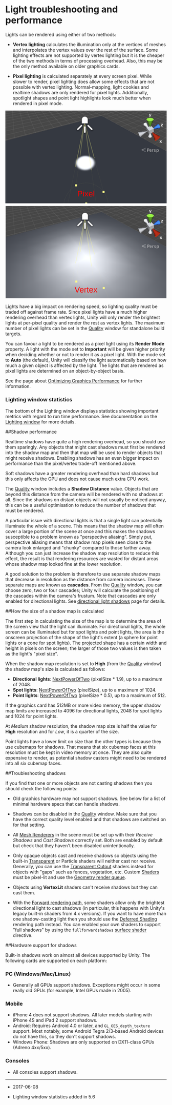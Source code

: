 # Light troubleshooting and performance

Lights can be rendered using either of two methods: 

* __Vertex lighting__ calculates the illumination only at the vertices of meshes and interpolates the vertex values over the rest of the surface. Some lighting effects are not supported by vertex lighting but it is the cheaper of the two methods in terms of processing overhead. Also, this may be the only method available on older graphics cards. 

* __Pixel lighting__ is calculated separately at every screen pixel. While slower to render, pixel lighting does allow some effects that are not possible with vertex lighting. Normal-mapping, light cookies and realtime shadows are only rendered for pixel lights. Additionally, spotlight shapes and point light highlights look much better when rendered in pixel mode.

![Comparison of a spotlight rendered in pixel vs vertex mode](../uploads/Main/LightPixVertComp.svg) 

Lights have a big impact on rendering speed, so lighting quality must be traded off against frame rate. Since pixel lights have a much higher rendering overhead than vertex lights, Unity will only render the brightest lights at per-pixel quality and render the rest as vertex lights. The maximum number of pixel lights can be set in the [Quality](class-QualitySettings) window for standalone build targets.

You can favour a light to be rendered as a pixel light using its __Render Mode__ property. A light with the mode set to __Important__ will be given higher priority when deciding whether or not to render it as a pixel light. With the mode set to __Auto__ (the default), Unity will classify the light automatically based on how much a given object is affected by the light. The lights that are rendered as pixel lights are determined on an object-by-object basis.

See the page about [Optimizing Graphics Performance](OptimizingGraphicsPerformance) for further information.

### Lighting window statistics

The bottom of the Lighting window displays statistics showing important metrics with regard to run time performance. See documentation on the [Lighting window](GlobalIllumination) for more details.


##Shadow performance

Realtime shadows have quite a high rendering overhead, so you should use them sparingly. Any objects that might cast shadows must first be rendered into the shadow map and then that map will be used to render objects that might receive shadows. Enabling shadows has an even bigger impact on performance than the pixel/vertex trade-off mentioned above.

Soft shadows have a greater rendering overhead than hard shadows but this only affects the GPU and does not cause much extra CPU work.

The [Quality](class-QualitySettings) window includes a __Shadow Distance__ value. Objects that are beyond this distance from the camera will be rendered with no shadows at all. Since the shadows on distant objects will not usually be noticed anyway, this can be a useful optimisation to reduce the number of shadows that must be rendered.

A particular issue with directional lights is that a single light can potentially illuminate the whole of a scene. This means that the shadow map will often cover a large portion of the scene at once and this makes the shadows susceptible to a problem known as "perspective aliasing". Simply put, perspective aliasing means that shadow map pixels seen close to the camera look enlarged and "chunky" compared to those farther away. Although you can just increase the shadow map resolution to reduce this effect, the result is that rendering resources are wasted for distant areas whose shadow map looked fine at the lower resolution.

A good solution to the problem is therefore to use separate shadow maps that decrease in resolution as the distance from camera increases. These separate maps are known as __cascades__. From the [Quality](class-QualitySettings) window, you can choose zero, two or four cascades; Unity will calculate the positioning of the cascades within the camera's frustum. Note that cascades are only enabled for directional lights. See [directional light shadows](DirLightShadows) page for details.


##How the size of a shadow map is calculated

The first step in calculating the size of the map is to determine the area of the screen view that the light can illuminate. For directional lights, the whole screen can be illuminated but for spot lights and point lights, the area is the onscreen projection of the shape of the light's extent (a sphere for point lights or a cone for spot lights). The projected shape has a certain width and height in pixels on the screen; the larger of those two values is then taken as the light's "pixel size".

When the shadow map resolution is set to __High__ (from the [Quality](class-QualitySettings) window) the shadow map's size is calculated as follows:

* **Directional lights**: [NextPowerOfTwo](ScriptRef:Mathf.NextPowerOfTwo.html) (pixelSize * 1.9), up to a maximum of 2048.
* **Spot lights**: [NextPowerOfTwo](ScriptRef:Mathf.NextPowerOfTwo.html) (pixelSize), up to a maximum of 1024.
* **Point lights**: [NextPowerOfTwo](ScriptRef:Mathf.NextPowerOfTwo.html) (pixelSize * 0.5), up to a maximum of 512.

If the graphics card has 512MB or more video memory, the upper shadow map limits are increased to 4096 for directional lights, 2048 for spot lights and 1024 for point lights.

At _Medium_ shadow resolution, the shadow map size is half the value for __High__ resolution and for _Low_, it is a quarter of the size.

Point lights have a lower limit on size than the other types is because they use cubemaps for shadows. That means that six cubemap faces at this resolution must be kept in video memory at once. They are also quite expensive to render, as potential shadow casters might need to be rendered into all six cubemap faces. 


##Troubleshooting shadows

If you find that one or more objects are not casting shadows then you should check the following points:

* Old graphics hardware may not support shadows. See below for a list of minimal hardware specs that can handle shadows.

* Shadows can be disabled in the [Quality](class-QualitySettings) window. Make sure that you have the correct quality level enabled and that shadows are switched on for that setting.

* All [Mesh Renderers](class-MeshRenderer) in the scene must be set up with their _Receive Shadows_ and _Cast Shadows_ correctly set. Both are enabled by default but check that they haven't been disabled unintentionally.

* Only opaque objects cast and receive shadows so objects using the built-in [Transparent](shader-TransparentFamily) or Particle shaders will neither cast nor receive. Generally, you can use the [Transparent Cutout](shader-TransparentCutoutFamily) shaders instead for objects with "gaps" such as fences, vegetation, etc. Custom [Shaders](Shaders) must be pixel-lit and use the [Geometry render queue](SL-SubShaderTags).

* Objects using __VertexLit__ shaders can't receive shadows but they can cast them.

* With the [Forward rendering path](RenderTech-ForwardRendering), some shaders allow only the brightest directional light to cast shadows (in particular, this happens with Unity's legacy built-in shaders from 4.x versions). If you want to have more than one shadow-casting light then you should use the [Deferred Shading](RenderTech-DeferredShading) rendering path instead. You can enabled your own shaders to support "full shadows" by using the `fullforwardshadows` [surface shader](SL-SurfaceShaders) directive.


##Hardware support for shadows

Built-in shadows work on almost all devices supported by Unity. The following cards are supported on each platform:

### PC (Windows/Mac/Linux)

* Generally all GPUs support shadows. Exceptions might occur in some really old GPUs (for example, Intel GPUs made in 2005).

### Mobile
* iPhone 4 does not support shadows. All later models starting with iPhone 4S and iPad 2 support shadows.
* Android: Requires Android 4.0 or later, and `GL_OES_depth_texture` support. Most notably, some Android Tegra 2/3-based Android devices do not have this, so they don't support shadows.
* Windows Phone: Shadows are only supported on DX11-class GPUs (Adreno 4xx/5xx).

### Consoles
* All consoles support shadows.

---

* <span class="page-edit"> 2017-06-08  <!-- include IncludeTextNewPageSomeEdit --></span>

* <span class="page-history">Lighting window statistics added in 5.6</span>
